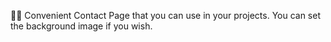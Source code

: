 🙌🏻 Convenient Contact Page that you can use in your projects. You can set the background image if you wish.

